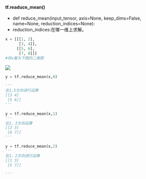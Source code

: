 #### tf.readuce_mean()
* def reduce_mean(input_tensor,
                axis=None,
                keep_dims=False,
                name=None,
                reduction_indices=None):
* reduction_indices:在哪一维上求解。
```python
x = [[[1, 2],
      [3, 4]],
     [[5, 6],
      [7, 8]]]
#将x看为下图的二维图
```

![](https://github.com/wangtianrui/My-notes/blob/master/tensorflow/reduce_mean.png)

```python
y = tf.reduce_mean(x,0)  

'''
在1,5方向进行运算
[[3 4]
 [5 6]]
'''

y = tf.reduce_mean(x,1)
'''
在1，3方向运算
[[2 3]
 [6 7]]
'''

y = tf.reduce_mean(x,2)
'''
在1，2方向进行运算
[[1 3]
 [5 7]]

'''
```
